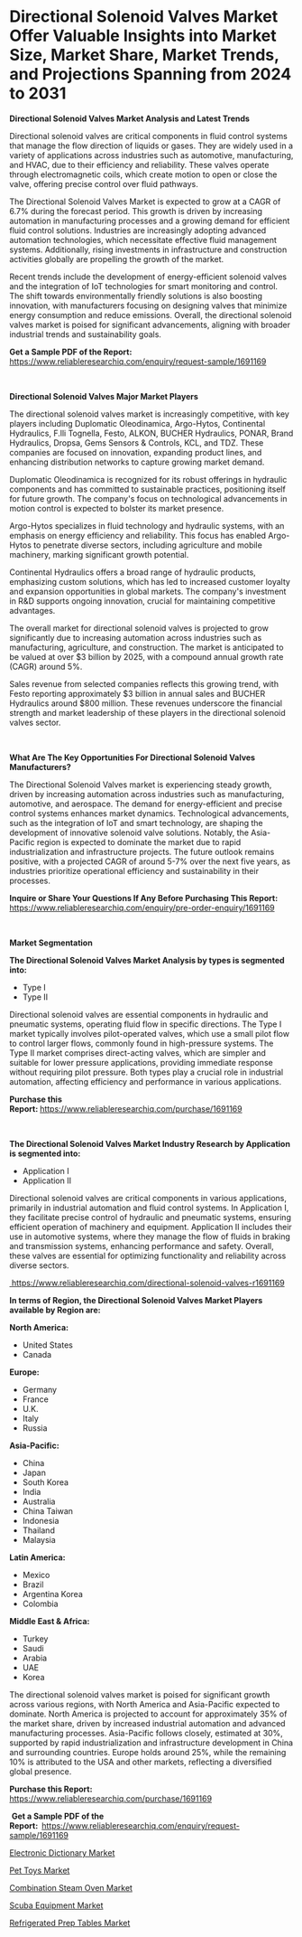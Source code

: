 <p><h1>Directional Solenoid Valves Market Offer Valuable Insights into Market Size, Market Share, Market Trends, and Projections Spanning from 2024 to 2031</h1></p><p><strong>Directional Solenoid Valves Market Analysis and Latest Trends</strong></p>
<p><p>Directional solenoid valves are critical components in fluid control systems that manage the flow direction of liquids or gases. They are widely used in a variety of applications across industries such as automotive, manufacturing, and HVAC, due to their efficiency and reliability. These valves operate through electromagnetic coils, which create motion to open or close the valve, offering precise control over fluid pathways.</p><p>The Directional Solenoid Valves Market is expected to grow at a CAGR of 6.7% during the forecast period. This growth is driven by increasing automation in manufacturing processes and a growing demand for efficient fluid control solutions. Industries are increasingly adopting advanced automation technologies, which necessitate effective fluid management systems. Additionally, rising investments in infrastructure and construction activities globally are propelling the growth of the market.</p><p>Recent trends include the development of energy-efficient solenoid valves and the integration of IoT technologies for smart monitoring and control. The shift towards environmentally friendly solutions is also boosting innovation, with manufacturers focusing on designing valves that minimize energy consumption and reduce emissions. Overall, the directional solenoid valves market is poised for significant advancements, aligning with broader industrial trends and sustainability goals.</p></p>
<p><strong>Get a Sample PDF of the Report:&nbsp;</strong> <a href="https://www.reliableresearchiq.com/enquiry/request-sample/1691169?utm_campaign=1738&utm_medium=2&utm_source=Github&utm_content=ia&utm_term=17102024&utm_id=directional-solenoid-valves">https://www.reliableresearchiq.com/enquiry/request-sample/1691169</a></p>
<p>&nbsp;</p>
<p><strong>Directional Solenoid Valves Major Market Players</strong></p>
<p><p>The directional solenoid valves market is increasingly competitive, with key players including Duplomatic Oleodinamica, Argo-Hytos, Continental Hydraulics, F.lli Tognella, Festo, ALKON, BUCHER Hydraulics, PONAR, Brand Hydraulics, Dropsa, Gems Sensors & Controls, KCL, and TDZ. These companies are focused on innovation, expanding product lines, and enhancing distribution networks to capture growing market demand.</p><p>Duplomatic Oleodinamica is recognized for its robust offerings in hydraulic components and has committed to sustainable practices, positioning itself for future growth. The company's focus on technological advancements in motion control is expected to bolster its market presence.</p><p>Argo-Hytos specializes in fluid technology and hydraulic systems, with an emphasis on energy efficiency and reliability. This focus has enabled Argo-Hytos to penetrate diverse sectors, including agriculture and mobile machinery, marking significant growth potential.</p><p>Continental Hydraulics offers a broad range of hydraulic products, emphasizing custom solutions, which has led to increased customer loyalty and expansion opportunities in global markets. The company's investment in R&D supports ongoing innovation, crucial for maintaining competitive advantages.</p><p>The overall market for directional solenoid valves is projected to grow significantly due to increasing automation across industries such as manufacturing, agriculture, and construction. The market is anticipated to be valued at over $3 billion by 2025, with a compound annual growth rate (CAGR) around 5%.</p><p>Sales revenue from selected companies reflects this growing trend, with Festo reporting approximately $3 billion in annual sales and BUCHER Hydraulics around $800 million. These revenues underscore the financial strength and market leadership of these players in the directional solenoid valves sector.</p></p>
<p>&nbsp;</p>
<p><strong>What Are The Key Opportunities For Directional Solenoid Valves Manufacturers?</strong></p>
<p><p>The Directional Solenoid Valves market is experiencing steady growth, driven by increasing automation across industries such as manufacturing, automotive, and aerospace. The demand for energy-efficient and precise control systems enhances market dynamics. Technological advancements, such as the integration of IoT and smart technology, are shaping the development of innovative solenoid valve solutions. Notably, the Asia-Pacific region is expected to dominate the market due to rapid industrialization and infrastructure projects. The future outlook remains positive, with a projected CAGR of around 5-7% over the next five years, as industries prioritize operational efficiency and sustainability in their processes.</p></p>
<p><strong>Inquire or Share Your Questions If Any Before Purchasing This Report:</strong> <a href="https://www.reliableresearchiq.com/enquiry/pre-order-enquiry/1691169?utm_campaign=1738&utm_medium=2&utm_source=Github&utm_content=ia&utm_term=17102024&utm_id=directional-solenoid-valves">https://www.reliableresearchiq.com/enquiry/pre-order-enquiry/1691169</a></p>
<p>&nbsp;</p>
<p><strong>Market Segmentation</strong></p>
<p><strong>The Directional Solenoid Valves Market Analysis by types is segmented into:</strong></p>
<p><ul><li>Type I</li><li>Type II</li></ul></p>
<p><p>Directional solenoid valves are essential components in hydraulic and pneumatic systems, operating fluid flow in specific directions. The Type I market typically involves pilot-operated valves, which use a small pilot flow to control larger flows, commonly found in high-pressure systems. The Type II market comprises direct-acting valves, which are simpler and suitable for lower pressure applications, providing immediate response without requiring pilot pressure. Both types play a crucial role in industrial automation, affecting efficiency and performance in various applications.</p></p>
<p><strong>Purchase this Report:&nbsp;</strong><a href="https://www.reliableresearchiq.com/purchase/1691169?utm_campaign=1738&utm_medium=2&utm_source=Github&utm_content=ia&utm_term=17102024&utm_id=directional-solenoid-valves">https://www.reliableresearchiq.com/purchase/1691169</a></p>
<p>&nbsp;</p>
<p><strong>The Directional Solenoid Valves Market Industry Research by Application is segmented into:</strong></p>
<p><ul><li>Application I</li><li>Application II</li></ul></p>
<p><p>Directional solenoid valves are critical components in various applications, primarily in industrial automation and fluid control systems. In Application I, they facilitate precise control of hydraulic and pneumatic systems, ensuring efficient operation of machinery and equipment. Application II includes their use in automotive systems, where they manage the flow of fluids in braking and transmission systems, enhancing performance and safety. Overall, these valves are essential for optimizing functionality and reliability across diverse sectors.</p></p>
<p><a href="https://www.reliableresearchiq.com/directional-solenoid-valves-r1691169?utm_campaign=1738&utm_medium=2&utm_source=Github&utm_content=ia&utm_term=17102024&utm_id=directional-solenoid-valves">&nbsp;https://www.reliableresearchiq.com/directional-solenoid-valves-r1691169</a></p>
<p><strong>In terms of Region, the Directional Solenoid Valves Market Players available by Region are:</strong></p>
<p>
    <p> <strong> North America: </strong>
        <ul>
            <li>United States</li>
            <li>Canada</li>
        </ul>
        </p> 
    <p> <strong> Europe: </strong>
        <ul>
            <li>Germany</li>
            <li>France</li>
            <li>U.K.</li>
            <li>Italy</li>
            <li>Russia</li>
        </ul>
        </p> 
    <p> <strong> Asia-Pacific: </strong>
        <ul>
            <li>China</li>
            <li>Japan</li>
            <li>South Korea</li>
            <li>India</li>
            <li>Australia</li>
            <li>China Taiwan</li>
            <li>Indonesia</li>
            <li>Thailand</li>
            <li>Malaysia</li>
        </ul>
        </p> 
    <p> <strong> Latin America: </strong>
        <ul>
            <li>Mexico</li>
            <li>Brazil</li>
            <li>Argentina Korea</li>
            <li>Colombia</li>
        </ul>
        </p> 
    <p> <strong> Middle East & Africa: </strong>
        <ul>
            <li>Turkey</li>
            <li>Saudi</li>
            <li>Arabia</li>
            <li>UAE</li>
            <li>Korea</li>
        </ul>
    </p>
    </p>
<p><p>The directional solenoid valves market is poised for significant growth across various regions, with North America and Asia-Pacific expected to dominate. North America is projected to account for approximately 35% of the market share, driven by increased industrial automation and advanced manufacturing processes. Asia-Pacific follows closely, estimated at 30%, supported by rapid industrialization and infrastructure development in China and surrounding countries. Europe holds around 25%, while the remaining 10% is attributed to the USA and other markets, reflecting a diversified global presence.</p></p>
<p><strong>Purchase this Report: </strong><a href="https://www.reliableresearchiq.com/purchase/1691169?utm_campaign=1738&utm_medium=2&utm_source=Github&utm_content=ia&utm_term=17102024&utm_id=directional-solenoid-valves">https://www.reliableresearchiq.com/purchase/1691169</a></p>
<p>&nbsp;<strong>Get a Sample PDF of the Report:&nbsp;&nbsp;</strong><a href="https://www.reliableresearchiq.com/enquiry/request-sample/1691169?utm_campaign=1738&utm_medium=2&utm_source=Github&utm_content=ia&utm_term=17102024&utm_id=directional-solenoid-valves">https://www.reliableresearchiq.com/enquiry/request-sample/1691169</a></p>
<p><strong></strong></p>
<p><p><a href="https://www.linkedin.com/pulse/exploring-electronic-dictionary-market-strategic-insights-growth-9zrac?utm_campaign=1738&utm_medium=2&utm_source=Github&utm_content=ia&utm_term=17102024&utm_id=directional-solenoid-valves">Electronic Dictionary Market</a></p><p><a href="https://www.linkedin.com/pulse/pet-toys-market-investigation-industry-evolution-forecast-till-x1ruc?utm_campaign=1738&utm_medium=2&utm_source=Github&utm_content=ia&utm_term=17102024&utm_id=directional-solenoid-valves">Pet Toys Market</a></p><p><a href="https://www.linkedin.com/pulse/combination-steam-oven-market-outlook-share-analysis-growth-xiayc?utm_campaign=1738&utm_medium=2&utm_source=Github&utm_content=ia&utm_term=17102024&utm_id=directional-solenoid-valves">Combination Steam Oven Market</a></p><p><a href="https://www.linkedin.com/pulse/scuba-equipment-market-research-report-2024-2031-factoid-lpgjc?utm_campaign=1738&utm_medium=2&utm_source=Github&utm_content=ia&utm_term=17102024&utm_id=directional-solenoid-valves">Scuba Equipment Market</a></p><p><a href="https://www.linkedin.com/pulse/global-refrigerated-prep-tables-market-forecast-2024-2031-trends-gnucc?utm_campaign=1738&utm_medium=2&utm_source=Github&utm_content=ia&utm_term=17102024&utm_id=directional-solenoid-valves">Refrigerated Prep Tables Market</a></p></p>